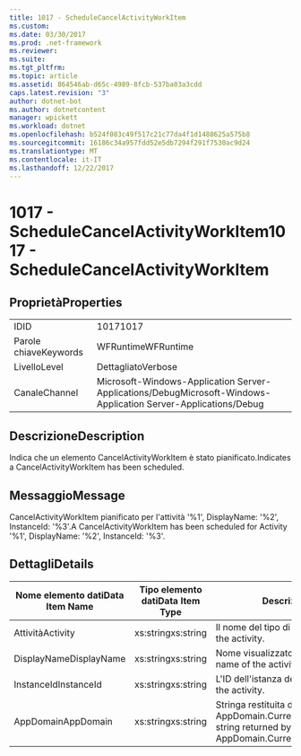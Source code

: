 ```yaml
---
title: 1017 - ScheduleCancelActivityWorkItem
ms.custom: 
ms.date: 03/30/2017
ms.prod: .net-framework
ms.reviewer: 
ms.suite: 
ms.tgt_pltfrm: 
ms.topic: article
ms.assetid: 864546ab-d65c-4989-8fcb-537ba03a3cdd
caps.latest.revision: "3"
author: dotnet-bot
ms.author: dotnetcontent
manager: wpickett
ms.workload: dotnet
ms.openlocfilehash: b524f083c49f517c21c77da4f1d1488625a575b8
ms.sourcegitcommit: 16186c34a957fdd52e5db7294f291f7530ac9d24
ms.translationtype: MT
ms.contentlocale: it-IT
ms.lasthandoff: 12/22/2017
---
```

# <a name="1017---schedulecancelactivityworkitem"></a><span data-ttu-id="13c26-102">1017 - ScheduleCancelActivityWorkItem</span><span class="sxs-lookup"><span data-stu-id="13c26-102">1017 - ScheduleCancelActivityWorkItem</span></span>
## <a name="properties"></a><span data-ttu-id="13c26-103">Proprietà</span><span class="sxs-lookup"><span data-stu-id="13c26-103">Properties</span></span>  
  
|||  
|-|-|  
|<span data-ttu-id="13c26-104">ID</span><span class="sxs-lookup"><span data-stu-id="13c26-104">ID</span></span>|<span data-ttu-id="13c26-105">1017</span><span class="sxs-lookup"><span data-stu-id="13c26-105">1017</span></span>|  
|<span data-ttu-id="13c26-106">Parole chiave</span><span class="sxs-lookup"><span data-stu-id="13c26-106">Keywords</span></span>|<span data-ttu-id="13c26-107">WFRuntime</span><span class="sxs-lookup"><span data-stu-id="13c26-107">WFRuntime</span></span>|  
|<span data-ttu-id="13c26-108">Livello</span><span class="sxs-lookup"><span data-stu-id="13c26-108">Level</span></span>|<span data-ttu-id="13c26-109">Dettagliato</span><span class="sxs-lookup"><span data-stu-id="13c26-109">Verbose</span></span>|  
|<span data-ttu-id="13c26-110">Canale</span><span class="sxs-lookup"><span data-stu-id="13c26-110">Channel</span></span>|<span data-ttu-id="13c26-111">Microsoft-Windows-Application Server-Applications/Debug</span><span class="sxs-lookup"><span data-stu-id="13c26-111">Microsoft-Windows-Application Server-Applications/Debug</span></span>|  
  
## <a name="description"></a><span data-ttu-id="13c26-112">Descrizione</span><span class="sxs-lookup"><span data-stu-id="13c26-112">Description</span></span>  
 <span data-ttu-id="13c26-113">Indica che un elemento CancelActivityWorkItem è stato pianificato.</span><span class="sxs-lookup"><span data-stu-id="13c26-113">Indicates a CancelActivityWorkItem has been scheduled.</span></span>  
  
## <a name="message"></a><span data-ttu-id="13c26-114">Messaggio</span><span class="sxs-lookup"><span data-stu-id="13c26-114">Message</span></span>  
 <span data-ttu-id="13c26-115">CancelActivityWorkItem pianificato per l'attività '%1', DisplayName: '%2', InstanceId: '%3'.</span><span class="sxs-lookup"><span data-stu-id="13c26-115">A CancelActivityWorkItem has been scheduled for Activity '%1', DisplayName: '%2', InstanceId: '%3'.</span></span>  
  
## <a name="details"></a><span data-ttu-id="13c26-116">Dettagli</span><span class="sxs-lookup"><span data-stu-id="13c26-116">Details</span></span>  
  
|<span data-ttu-id="13c26-117">Nome elemento dati</span><span class="sxs-lookup"><span data-stu-id="13c26-117">Data Item Name</span></span>|<span data-ttu-id="13c26-118">Tipo elemento dati</span><span class="sxs-lookup"><span data-stu-id="13c26-118">Data Item Type</span></span>|<span data-ttu-id="13c26-119">Descrizione</span><span class="sxs-lookup"><span data-stu-id="13c26-119">Description</span></span>|  
|--------------------|--------------------|-----------------|  
|<span data-ttu-id="13c26-120">Attività</span><span class="sxs-lookup"><span data-stu-id="13c26-120">Activity</span></span>|<span data-ttu-id="13c26-121">xs:string</span><span class="sxs-lookup"><span data-stu-id="13c26-121">xs:string</span></span>|<span data-ttu-id="13c26-122">Il nome del tipo di attività.</span><span class="sxs-lookup"><span data-stu-id="13c26-122">The type name of the activity.</span></span>|  
|<span data-ttu-id="13c26-123">DisplayName</span><span class="sxs-lookup"><span data-stu-id="13c26-123">DisplayName</span></span>|<span data-ttu-id="13c26-124">xs:string</span><span class="sxs-lookup"><span data-stu-id="13c26-124">xs:string</span></span>|<span data-ttu-id="13c26-125">Nome visualizzato dell'attività.</span><span class="sxs-lookup"><span data-stu-id="13c26-125">The display name of the activity.</span></span>|  
|<span data-ttu-id="13c26-126">InstanceId</span><span class="sxs-lookup"><span data-stu-id="13c26-126">InstanceId</span></span>|<span data-ttu-id="13c26-127">xs:string</span><span class="sxs-lookup"><span data-stu-id="13c26-127">xs:string</span></span>|<span data-ttu-id="13c26-128">L'ID dell'istanza dell'attività.</span><span class="sxs-lookup"><span data-stu-id="13c26-128">The instance id of the activity.</span></span>|  
|<span data-ttu-id="13c26-129">AppDomain</span><span class="sxs-lookup"><span data-stu-id="13c26-129">AppDomain</span></span>|<span data-ttu-id="13c26-130">xs:string</span><span class="sxs-lookup"><span data-stu-id="13c26-130">xs:string</span></span>|<span data-ttu-id="13c26-131">Stringa restituita da AppDomain.CurrentDomain.FriendlyName.</span><span class="sxs-lookup"><span data-stu-id="13c26-131">The string returned by AppDomain.CurrentDomain.FriendlyName.</span></span>|
